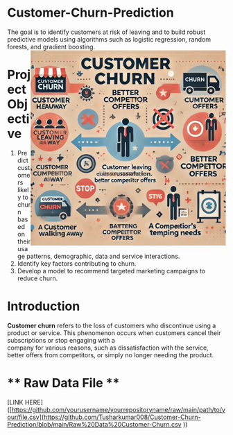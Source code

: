 # **Customer-Churn-Prediction**
  The goal is to identify customers at risk of leaving and to build robust predictive models using algorithms such as logistic regression, random forests, and gradient boosting.
<img src="1.webp" align="right" width="450" alt="Description of image">
# **Project Objective**
  1. Predict customers likely to churn based on their usage patterns, demographic, data and service interactions.
  2. Identify key factors contributing to churn.
  3. Develop a model to recommend targeted marketing campaigns to reduce churn.

# **Introduction**
  **Customer churn** refers to the loss of customers who discontinue using a product or service. This phenomenon occurs when customers cancel their subscriptions or stop engaging with a     
  company for various reasons, such as dissatisfaction with the service, better offers from competitors, or simply no longer needing the product.

# ** Raw Data File **
[LINK HERE]([https://github.com/yourusername/yourrepositoryname/raw/main/path/to/your/file.csv](https://github.com/Tusharkumar008/Customer-Churn-Prediction/blob/main/Raw%20Data%20Customer-Churn.csv ))


